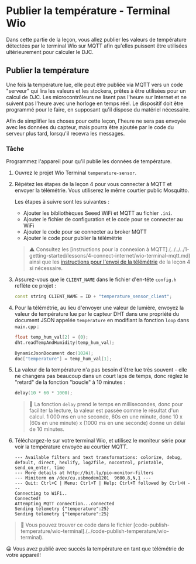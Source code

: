 # Publier la température - Terminal Wio

Dans cette partie de la leçon, vous allez publier les valeurs de température détectées par le terminal Wio sur MQTT afin qu'elles puissent être utilisées ultérieurement pour calculer le DJC.

## Publier la température

Une fois la température lue, elle peut être publiée via MQTT vers un code "serveur" qui lira les valeurs et les stockera, prêtes à être utilisées pour un calcul de DJC. Les microcontrôleurs ne lisent pas l'heure sur Internet et ne suivent pas l'heure avec une horloge en temps réel. Le dispositif doit être programmé pour le faire, en supposant qu'il dispose du matériel nécessaire.

Afin de simplifier les choses pour cette leçon, l'heure ne sera pas envoyée avec les données du capteur, mais pourra être ajoutée par le code du serveur plus tard, lorsqu'il recevra les messages.

### Tâche

Programmez l'appareil pour qu'il publie les données de température.

1. Ouvrez le projet Wio Terminal `temperature-sensor`.

1. Répétez les étapes de la leçon 4 pour vous connecter à MQTT et envoyer la télémétrie. Vous utiliserez le même courtier public Mosquitto.

    Les étapes à suivre sont les suivantes :

    - Ajouter les bibliothèques Seeed WiFi et MQTT au fichier `.ini`.
    - Ajouter le fichier de configuration et le code pour se connecter au WiFi
    - Ajouter le code pour se connecter au broker MQTT
    - Ajouter le code pour publier la télémétrie

    > ⚠️ Consultez les [instructions pour la connexion à MQTT].(../../../1-getting-started/lessons/4-connect-internet/wio-terminal-mqtt.md) ainsi que les [instructions pour l'envoi de la télémétrie](../../../../1-getting-started/lessons/4-connect-internet/wio-terminal-telemetry.md) de la leçon 4 si nécessaire.

1. Assurez-vous que le `CLIENT_NAME` dans le fichier d'en-tête `config.h` reflète ce projet :

    ```cpp
    const string CLIENT_NAME = ID + "temperature_sensor_client";
    ```

1. Pour la télémétrie, au lieu d'envoyer une valeur de lumière, envoyez la valeur de température lue par le capteur DHT dans une propriété du document JSON appelée `temperature` en modifiant la fonction `loop` dans `main.cpp` :

    ```cpp
    float temp_hum_val[2] = {0};
    dht.readTempAndHumidity(temp_hum_val);

    DynamicJsonDocument doc(1024);
    doc["temperature"] = temp_hum_val[1];
    ```

1. La valeur de la température n'a pas besoin d'être lue très souvent - elle ne changera pas beaucoup dans un court laps de temps, donc réglez le "retard" de la fonction "boucle" à 10 minutes :

    ```cpp
    delay(10 * 60 * 1000);
    ```

    > 💁 La fonction `delay` prend le temps en millisecondes, donc pour faciliter la lecture, la valeur est passée comme le résultat d'un calcul. 1 000 ms en une seconde, 60s en une minute, donc 10 x (60s en une minute) x (1000 ms en une seconde) donne un délai de 10 minutes.

1. Téléchargez-le sur votre terminal Wio, et utilisez le moniteur série pour voir la température envoyée au courtier MQTT.

    ```output
    --- Available filters and text transformations: colorize, debug, default, direct, hexlify, log2file, nocontrol, printable, send_on_enter, time
    --- More details at http://bit.ly/pio-monitor-filters
    --- Miniterm on /dev/cu.usbmodem1201  9600,8,N,1 ---
    --- Quit: Ctrl+C | Menu: Ctrl+T | Help: Ctrl+T followed by Ctrl+H ---
    Connecting to WiFi..
    Connected!
    Attempting MQTT connection...connected
    Sending telemetry {"temperature":25}
    Sending telemetry {"temperature":25}
    ```

> 💁 Vous pouvez trouver ce code dans le fichier [code-publish-temperature/wio-terminal].(../code-publish-temperature/wio-terminal).

😀 Vous avez publié avec succès la température en tant que télémétrie de votre appareil!
